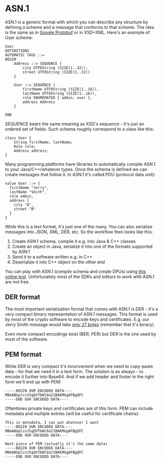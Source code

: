 # ASN.1

ASN.1 is a generic format with which you can describe any structure by defining a scheme and a message that conforms 
to that scheme. The idea is the same as in [Google Protobuf](https://developers.google.com/protocol-buffers) or 
in XSD+XML. Here's an example of User scheme:

```
User
DEFINITIONS
AUTOMATIC TAGS ::=
BEGIN	
	Address ::= SEQUENCE {
		city UTF8String (SIZE(1..32)),
		street UTF8String (SIZE(1..32))
	}
	
	User ::= SEQUENCE {
		firstName UTF8String (SIZE(1..16)),
		lastName UTF8String (SIZE(1..16)),
		role ENUMERATED { admin, user },
		address Address
	}
	
END
```

SEQUENCE bears the same meaning as XSD's sequence - it's just an ordered set of fields. Such schema roughly 
correspond to a class like this:

```
class User {
    String firstName, lastName;
    Role role;
    Address address;
}
```

Many programming platforms have libraries to automatically compile ASN.1 to your Java/C++/whatever types. 
Once the schema is defined we can create messages that follow it. In ASN.1 it's called PDU (protocol data unit):

```
value User ::= {
  firstName "Jerry",
  lastName "Smith",
  role admin,
  address {
    city "A",
    street "B"
  }
}
``` 

While this is a text format, it's just one of the many. You can also serialize messages into JSON, XML, DER, etc. So 
the workflow then looks like this:

1. Create ASN.1 schema, compile it e.g. into Java & C++ classes 
2. Create an object in Java, serialize it into one of the formats supported by ASN.1
3. Send it to a software written e.g. in C++
4. Deserialize it into C++ object on the other end

You can play with ASN.1 (compile schema and create DPUs) using [this online tool](https://asn1.io/asn1playground/).
Unfortunately most of the SDKs and editors to work with ASN.1 are not free.

## DER format

The most important serialization format that comes with ASN.1 is DER - it's a very compact binary representation 
of ASN.1 messages. This format is used by most of the crypto software to encode keys and certificates. E.g. our 
Jerry Smith message would take [only 27 bytes](./jerry-smith.PDU.der) (remember that it's binary).

Even more compact encodings exist (BER, PER) but DER is the one used by most of the software.

## PEM format

While DER is very compact it's inconvenient when we need to copy-paste data - for that we need it in a text form.
The solution is as always - to encode it further into Base64. And if we add header and footer in the right form
we'll end up with PEM:

```
-----BEGIN OUR ENCODED DATA----
MBmABUplcnJ5gQVTbWl0aIIBAKMGgAFBgQFC
-----END OUR ENCODED DATA----
```

Oftentimes private keys and certificates are of this form. PEM can include metadata and multiple entries 
(will be useful for certificate chains):

```
This is metadata, I can put whatever I want
-----BEGIN OUR ENCODED DATA----
MBmABUplcnJ5gQVTbWl0aIIBAKMGgAFBgQFC
-----END OUR ENCODED DATA----

Next piece of PEM (actually it's the same data)
-----BEGIN OUR ENCODED DATA----
MBmABUplcnJ5gQVTbWl0aIIBAKMGgAFBgQFC
-----END OUR ENCODED DATA----
```